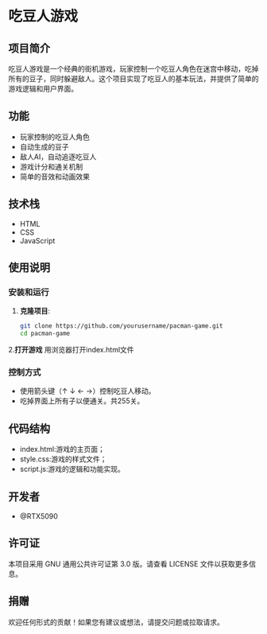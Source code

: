 # 吃豆人游戏

## 项目简介

吃豆人游戏是一个经典的街机游戏，玩家控制一个吃豆人角色在迷宫中移动，吃掉所有的豆子，同时躲避敌人。这个项目实现了吃豆人的基本玩法，并提供了简单的游戏逻辑和用户界面。

## 功能

- 玩家控制的吃豆人角色
- 自动生成的豆子
- 敌人AI，自动追逐吃豆人
- 游戏计分和通关机制
- 简单的音效和动画效果

## 技术栈

- HTML
- CSS
- JavaScript

## 使用说明

### 安装和运行

1. **克隆项目**:

   ```bash
   git clone https://github.com/yourusername/pacman-game.git
   cd pacman-game
2.**打开游戏**
  用浏览器打开index.html文件
  
### 控制方式
  - 使用箭头键（↑ ↓ ← →）控制吃豆人移动。
  - 吃掉界面上所有子以便通关。共255关。
## 代码结构
  - index.html:游戏的主页面；
  - style.css:游戏的样式文件；
  - script.js:游戏的逻辑和功能实现。

## 开发者
  - @RTX5090

## 许可证
本项目采用 GNU 通用公共许可证第 3.0 版。请查看 LICENSE 文件以获取更多信息。

## 捐赠
欢迎任何形式的贡献！如果您有建议或想法，请提交问题或拉取请求。

